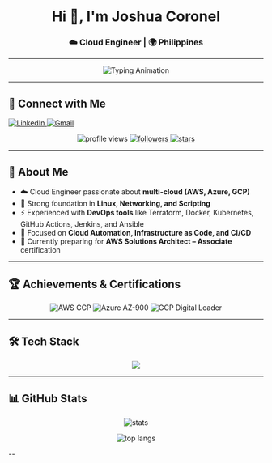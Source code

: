 <!-- Profile Header -->
<h1 align="center">Hi 👋, I'm Joshua Coronel</h1>
<h3 align="center">☁️ Cloud Engineer | 🌍 Philippines</h3>

---

<!-- Typing Animation -->
<p align="center">
  <img src="https://readme-typing-svg.herokuapp.com?size=22&duration=3000&color=00BFFF&center=true&vCenter=true&width=700&lines=Cloud+Engineer+%7C+DevOps+Enthusiast;AWS+%7C+Azure+%7C+GCP;Terraform+%7C+Docker+%7C+Kubernetes;Always+Learning+%F0%9F%9A%80" alt="Typing Animation" />
</p>

---
## 🤝 Connect with Me
<p align="left">
  <a href="https://linkedin.com/in/joshuadev101" target="blank">
    <img src="https://img.shields.io/badge/LinkedIn-0077B5?style=for-the-badge&logo=linkedin&logoColor=white" alt="LinkedIn"/>
  </a>
  <a href="mailto:your-email@gmail.com">
    <img src="https://img.shields.io/badge/Gmail-D14836?style=for-the-badge&logo=gmail&logoColor=white" alt="Gmail"/>
  </a>
</p>

<!-- Badges -->
<p align="center">
  <img src="https://komarev.com/ghpvc/?username=joshuadev101&label=Profile%20views&color=0e75b6&style=flat" alt="profile views" />
  <a href="https://github.com/joshuadev101?tab=followers">
    <img src="https://img.shields.io/github/followers/joshuadev101?label=Followers&style=social" alt="followers" />
  </a>
  <a href="https://github.com/joshuadev101/">
    <img src="https://img.shields.io/github/stars/joshuadev101?affiliations=OWNER%2CCOLLABORATOR" alt="stars" />
  </a>
</p>

---

## 🌟 About Me
- ☁️ Cloud Engineer passionate about **multi-cloud (AWS, Azure, GCP)**  
- 🐧 Strong foundation in **Linux, Networking, and Scripting**  
- ⚡ Experienced with **DevOps tools** like Terraform, Docker, Kubernetes, GitHub Actions, Jenkins, and Ansible  
- 🎯 Focused on **Cloud Automation, Infrastructure as Code, and CI/CD**  
- 🚀 Currently preparing for **AWS Solutions Architect – Associate** certification  

---

## 🏆 Achievements & Certifications
<p align="center">
  <img src="https://img.shields.io/badge/AWS%20Certified-Cloud%20Practitioner-yellow?style=for-the-badge&logo=amazonaws" alt="AWS CCP" />
  <img src="https://img.shields.io/badge/Microsoft%20Certified-Azure%20Fundamentals-blue?style=for-the-badge&logo=microsoftazure" alt="Azure AZ-900" />
  <img src="https://img.shields.io/badge/Google%20Cloud-Digital%20Leader-orange?style=for-the-badge&logo=googlecloud" alt="GCP Digital Leader" />
</p>

---

## 🛠️ Tech Stack
<p align="center">
  <img src="https://skillicons.dev/icons?i=aws,azure,gcp,docker,kubernetes,terraform,ansible,git,github,linux,python,bash,java,cs,php,mysql,flutter,html,css,js" />
</p>

---

## 📊 GitHub Stats
<p align="center">
  <img src="https://github-readme-stats.vercel.app/api?username=joshuadev101&show_icons=true&theme=radical" alt="stats" />
</p>

<p align="center">
  <img src="https://github-readme-stats.vercel.app/api/top-langs/?username=joshuadev101&layout=compact&theme=radical" alt="top langs" />
</p>

--


